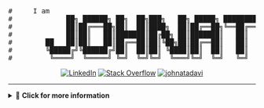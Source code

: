 <pre>
#     I am
#             ██╗ ██████╗ ██╗  ██╗███╗   ██╗ █████╗ ████████╗ █████╗     ██████╗  █████╗ ██╗   ██╗██╗
#             ██║██╔═══██╗██║  ██║████╗  ██║██╔══██╗╚══██╔══╝██╔══██╗    ██╔══██╗██╔══██╗██║   ██║██║
#             ██║██║   ██║███████║██╔██╗ ██║███████║   ██║   ███████║    ██║  ██║███████║██║   ██║██║
#        ██   ██║██║   ██║██╔══██║██║╚██╗██║██╔══██║   ██║   ██╔══██║    ██║  ██║██╔══██║╚██╗ ██╔╝██║
#        ╚█████╔╝╚██████╔╝██║  ██║██║ ╚████║██║  ██║   ██║   ██║  ██║    ██████╔╝██║  ██║ ╚████╔╝ ██║
#         ╚════╝  ╚═════╝ ╚═╝  ╚═╝╚═╝  ╚═══╝╚═╝  ╚═╝   ╚═╝   ╚═╝  ╚═╝    ╚═════╝ ╚═╝  ╚═╝  ╚═══╝  ╚═╝
</pre>

<p align="center"> 
  <a href="https://www.linkedin.com/in/johnatadavi" target="_blank"><img alt="LinkedIn" src="https://img.shields.io/badge/-LinkedIn-0077B5?style=flat-square&logo=Linkedin&logoColor=white"></a>
  <a href="https://stackoverflow.com/users/12068275/johnata-davi" target="_blank"><img alt="Stack Overflow" src="https://img.shields.io/badge/-Stack%20Overflow-FE7A16?style=flat-square&logo=Stack-Overflow&logoColor=white"></a>
    <!--<img src="https://visitor-badge.glitch.me/badge?page_id=JohnataDavi.JohnataDavi" alt="johnatadavi" />-->
      <a href="https://github.com/JohnataDavi" target="_blank"><img alt="johnatadavi" src="https://badges.pufler.dev/visits/JohnataDavi/JohnataDavi?logo=GitHub&label=Visits&color=success&logoColor=white&style=flat-square"/></a>
</p>

---

<details>
  <summary>📜 <b>Click for more information</b></summary>
  
## 📖 About Me
- 💻 &nbsp; I’m currently working on **Prefeitura de Itabira**
- 🌱 &nbsp; I’m currently learning Laravel/Vue.js
- 📝 &nbsp; Checkout my [resume](https://drive.google.com/file/)
- 👨🏻‍💻 &nbsp; Most of my projects are available on [Github](https://github.com/JohnataDavi?tab=repositories)
- 💬 &nbsp; Ask me about anything tech related, I am happy to help

<br>

## 🛠️ Languages and Tools
<a href="https://github.com/JohnataDavi" target="_blank">
  <code><img target="_blank" height="28" src="https://user-images.githubusercontent.com/26368939/109429148-0f826500-79d9-11eb-9c92-60b58fa58220.png" alt="php"></code>
  <code><img height="28" src="https://user-images.githubusercontent.com/26368939/109429054-a7338380-79d8-11eb-8c01-96505df05120.png" alt="laravel"></code>
  <code><img height="28" src="https://user-images.githubusercontent.com/26368939/109429292-d4346600-79d9-11eb-9818-be1c25fa8160.png" alt="javascript"></code>
  <code><img height="28" src="https://raw.githubusercontent.com/github/explore/80688e429a7d4ef2fca1e82350fe8e3517d3494d/topics/vue/vue.png" alt="vuejs"></code>
  <code><img height="28" src="https://raw.githubusercontent.com/github/explore/80688e429a7d4ef2fca1e82350fe8e3517d3494d/topics/nodejs/nodejs.png" alt="nodejs"></code>
  <code><img height="28" src="https://user-images.githubusercontent.com/26368939/109429172-2b860680-79d9-11eb-9139-fdb7febae165.png" alt="cpp"></code>
  <code><img height="28" src="https://raw.githubusercontent.com/github/explore/80688e429a7d4ef2fca1e82350fe8e3517d3494d/topics/python/python.png" alt="python"></code>
  <code><img height="28" src="https://user-images.githubusercontent.com/26368939/109429268-9c2d2300-79d9-11eb-9305-943b9988abf2.png" alt="myslq"></code>
  <code><img height="28" src="https://raw.githubusercontent.com/github/explore/80688e429a7d4ef2fca1e82350fe8e3517d3494d/topics/firebase/firebase.png" alt="firebase"></code>
  <code><img height="28" src="https://user-images.githubusercontent.com/26368939/109429359-21b0d300-79da-11eb-800a-59e77f2c0af7.png" alt="android"></code>
  <code><img height="28" src="https://user-images.githubusercontent.com/26368939/109429225-67b96700-79d9-11eb-8121-636ecda4679f.png" alt="git"></code>
</a>

<br>

## 📊 Github Stats
<p align="center">
  <a href="https://github.com/JohnataDavi" target="_blank">
    <img height="135px" src="https://github-readme-stats.vercel.app/api?username=JohnataDavi&hide_title=true&hide_border=true&show_icons=true&include_all_commits=true&count_private=true&line_height=21&theme=dracula" />
  </a>
    <a href="https://github.com/JohnataDavi" target="_blank">
      <img height="135px" src="https://github-readme-stats.vercel.app/api/top-langs/?username=JohnataDavi&hide=html&hide_title=true&hide_border=true&layout=compact&langs_count=7&theme=dracula" />
  </a>
</p>

---

<p align="center"> 
  <b>If you think my job is good, consider giving him a ⭐. It motivates me a lot and shows that I am on the right path</b>.<br>
  <a href="https://myanimelist.net/profile/JohnataDavi" target="_blank">
    <img height="130px" src="https://user-images.githubusercontent.com/26368939/109428013-c845a580-79d3-11eb-9915-9a4a7181d755.gif" />
  </a
</p>
</details>
